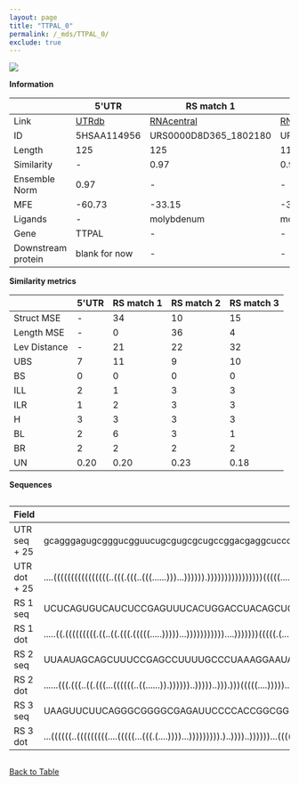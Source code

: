 ```yaml
---
layout: page
title: "TTPAL_0"
permalink: /_mds/TTPAL_0/
exclude: true
---
```




![](../../alns_9.28.22/aln_5HSAA114956_0.989.png?raw=true)


**Information**

| | 5'UTR       | RS match 1   | RS match 2  | RS match 3 |
| ---- | ----------- | ----------- | ----------- | ----------- |
| Link | <a href="http://utrdb.ba.itb.cnr.it/getutr/5HSAA114956/1" target="_blank" rel="noopener noreferrer">UTRdb</a>   | <a href="https://rnacentral.org/rna/URS0000D8D365/1802180" target="_blank" rel="noopener noreferrer">RNAcentral</a>     |<a href="https://rnacentral.org/rna/URS0000D988A4/1797664" target="_blank" rel="noopener noreferrer">RNAcentral</a>  | <a href="https://rnacentral.org/rna/URS0000D8C4C7/1797950" target="_blank" rel="noopener noreferrer">RNAcentral</a>   |
| ID | 5HSAA114956     | URS0000D8D365_1802180     | URS0000D988A4_1797664     | URS0000D8C4C7_1797950     |
| Length | 125     |  125    | 119   |  127    |
| Similarity | - | 0.97 | 0.90 | 0.95 |
| Ensemble Norm | 0.97 | - | - | - |
| MFE | -60.73 | -33.15 | -35.43 | -44.92 |
| Ligands | - | molybdenum | molybdenum | FMN |
| Gene | TTPAL | - | - | - |
| Downstream protein | blank for now    |    -    | -  | - |


**Similarity metrics**

| | 5'UTR       | RS match 1   | RS match 2  | RS match 3 |
| ---- | ----------- | ----------- | ----------- | ----------- |
| Struct MSE | - | 34 | 10 | 15 |
| Length MSE | - | 0 | 36 | 4 |
| Lev Distance | - | 21 | 22 | 32 |
| UBS| 7 | 11 | 9 | 10 |
| BS | 0 | 0 | 0 | 0 |
| ILL | 2 | 1 | 3 | 3 |
| ILR | 1 | 2 | 3 | 3 |
| H | 3 | 3 | 3 | 3 |
| BL | 2 | 6 | 3 | 1 |
| BR | 2 | 2 | 2 | 2 |
| UN | 0.20 | 0.20 | 0.23 | 0.18 |

**Sequences**


<div style="overflow-x:auto;">

<table>
<colgroup>
<col width="30%" />
<col width="70%" />
</colgroup>
<thead>
<tr class="header">
<th>Field</th>
<th>Description</th>
</tr>
</thead>
<tbody>
<tr>
<td markdown="span">UTR seq + 25 </td>
<td markdown="span"> gcagggagugcgggucgguucugcgugcgcugccggacgaggcucccgccgccgauugacccgcgcuccgcccguagucgggccgggaccuugguagcuaATGTCCGAAGAAAGTGACTCTCTGA </td>
</tr>
<tr>
<td markdown="span">UTR dot + 25  </td>
<td markdown="span"> ....((((((((((((((((..(((.(((..(((......)))...)))))).))))))))))))))))(((((....)))))..((((.((((...)))).))))...................
</td>
</tr>


<tr>
<td markdown="span">RS 1 seq </td>
<td markdown="span"> UCUCAGUGUCAUCUCCGAGUUUCACUGGACCUACAGCUGGUGGGCAGCCAUGGCCGGAAACCGAUGAGCCGCAGGCGAAAGGCUGCGACUUCCCGUAUUUGGAAAGGAACAUGACCAUGAACAAC
</td>
</tr>


<tr>
<td markdown="span">RS 1 dot </td>
<td markdown="span"> .....((.(((((((((.((..((.(((.(((((.....)))))...)))))))))))....)))))))(((((.(....).))))).(((.(((....))).)))...................
</td>
</tr>


<tr>
<td markdown="span">RS 2 seq </td>
<td markdown="span"> UUAAUAGCAGCUUUCCGAGCCUUUUGCCCUAAAGGAAUAGCUAAGGGCAUUGGCCGAUAGGGUGCCACUGGAAACGGUGACGCCUCCCAUGUUUGGAAAGGAGAGUUGACAUGCACAUA
</td>
</tr>


<tr>
<td markdown="span">RS 2 dot </td>
<td markdown="span"> ......(((.(((..((.(((...((((((..((......)).))))))..)))))..))).)))(((((....)))))...(((.(((....)))..)))..................
</td>
</tr>


<tr>
<td markdown="span">RS 3 seq </td>
<td markdown="span"> UAAGUUCUUCAGGGCGGGGCGAGAUUCCCCACCGGCGGUAACCCGAAAGGGAAGCCCGCAAGCCCGCAAGGGCAGACCCGGUUAAAUUCCGGGGCCGACGGUAAAGUCCGGAUGAAAGAAGAACGCG
</td>
</tr>


<tr>
<td markdown="span">RS 3 dot </td>
<td markdown="span"> ...((((((..(((((((((....(((((...(((.(....))))...))))))))).)..))))..))))))...(((((.......))))).(((((......))).))................
</td>
</tr>

</tbody>
</table>


</div>


[Back to Table](../../display)
